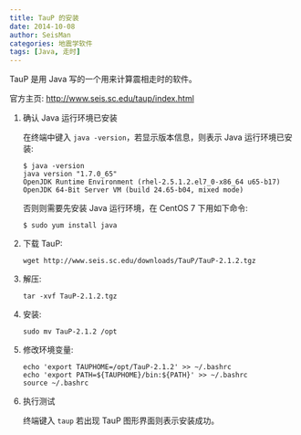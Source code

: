 ```yaml
---
title: TauP 的安装
date: 2014-10-08
author: SeisMan
categories: 地震学软件
tags: [Java, 走时]
---
```


TauP 是用 Java 写的一个用来计算震相走时的软件。

官方主页: <http://www.seis.sc.edu/taup/index.html>

1.  确认 Java 运行环境已安装

    在终端中键入 `java -version`，若显示版本信息，则表示 Java 运行环境已安装:

        $ java -version
        java version "1.7.0_65"
        OpenJDK Runtime Environment (rhel-2.5.1.2.el7_0-x86_64 u65-b17)
        OpenJDK 64-Bit Server VM (build 24.65-b04, mixed mode)

    否则则需要先安装 Java 运行环境，在 CentOS 7 下用如下命令:

        $ sudo yum install java

2.  下载 TauP:

        wget http://www.seis.sc.edu/downloads/TauP/TauP-2.1.2.tgz

3.  解压:

        tar -xvf TauP-2.1.2.tgz

4.  安装:

        sudo mv TauP-2.1.2 /opt

5.  修改环境变量:

        echo 'export TAUPHOME=/opt/TauP-2.1.2' >> ~/.bashrc
        echo 'export PATH=${TAUPHOME}/bin:${PATH}' >> ~/.bashrc
        source ~/.bashrc

6.  执行测试

    终端键入 `taup` 若出现 TauP 图形界面则表示安装成功。


